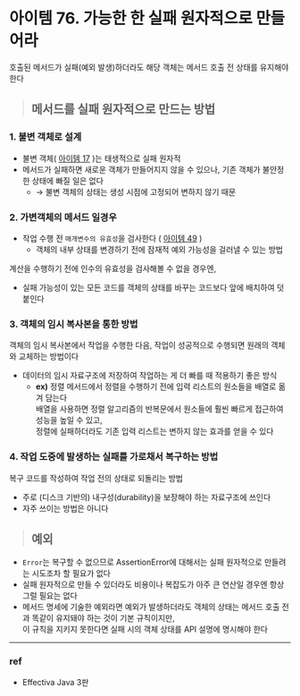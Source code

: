 # 아이템 76. 가능한 한 실패 원자적으로 만들어라
호출된 메서드가 실패(예외 발생)하더라도 해당 객체는 메서드 호출 전 상태를 유지해야 한다

> ## 메서드를 실패 원자적으로 만드는 방법
### 1. 불변 객체로 설계 
- 불변 객체( [아이템 17](../4장/17_변경_가능성을_최소화하라_이지향.md) )는 태생적으로 실패 원자적
- 메서드가 실패하면 새로운 객체가 만들어지지 않을 수 있으나, 기존 객체가 불안정한 상태에 빠질 일은 없다
  *  → 불변 객체의 상태는 생성 시점에 고정되어 변하지 않기 때문

### 2. 가변객체의 메서드 일경우
- 작업 수행 전 `매개변수의 유효성`을 검사한다 ( [아이템 49](../8장/49_매개변수가_유효한지_검사하라_양서영.md) )
  * 객체의 내부 상태를 변경하기 전에 잠재적 예외 가능성을 걸러낼 수 있는 방법

계산을 수행하기 전에 인수의 유효성을 검사해볼 수 없을 경우엔,
- 실패 가능성이 있는 모든 코드를 객체의 상태를 바꾸는 코드보다 앞에 배치하여 덧붙인다

### 3. 객체의 임시 복사본을 통한 방법
객체의 임시 복사본에서 작업을 수행한 다음, 작업이 성공적으로 수행되면 원래의 객체와 교체하는 방법이다
- 데이터의 임시 자료구조에 저장하여 작업하는 게 더 빠를 때 적용하기 좋은 방식
  * __ex)__ 정렬 메서드에서 정렬을 수행하기 전에 입력 리스트의 원소들을 배열로 옮겨 담는다 <br> 배열을 사용하면 정렬 알고리즘의 반복문에서 원소들에 훨씬 빠르게 접근하여 성능을 높일 수 있고, <br>
  정렬에 실패하더라도 기존 입력 리스트는 변하지 않는 효과를 얻을 수 있다

### 4. 작업 도중에 발생하는 실패를 가로채서 복구하는 방법
복구 코드를 작성하여 작업 전의 상태로 되돌리는 방법
- 주로 (디스크 기반의) 내구성(durability)을 보장해야 하는 자료구조에 쓰인다
- 자주 쓰이는 방법은 아니다

> ## 예외
<!-- - 두 스레드가 동기화 없이 같은 객체를 동시에 수정한다면 그 객체의 일관성이 깨질 수 있다 -->
- `Error`는 복구할 수 없으므로 AssertionError에 대해서는 실패 원자적으로 만들려는 시도조차 할 필요가 없다
- 실패 원자적으로 만들 수 있더라도 비용이나 복잡도가 아주 큰 연산일 경우엔 항상 그럴 필요는 없다
- 메서드 명세에 기술한 예외라면 예외가 발생하더라도 객체의 상태는 메서드 호출 전과 똑같이 유지돼야 하는 것이 기본 규칙이지만, <br>
이 규칙을 지키지 못한다면 실패 시의 객체 상태를 API 설명에 명시해야 한다

---
### ref
- Effectiva Java 3판
<!-- - [ref](https://github.com/Meet-Coder-Study/book-effective-java/blob/main/10%EC%9E%A5/76_%EA%B0%80%EB%8A%A5%ED%95%9C%20%ED%95%9C%20%EC%8B%A4%ED%8C%A8%20%EC%9B%90%EC%9E%90%EC%A0%81%EC%9C%BC%EB%A1%9C%20%EB%A7%8C%EB%93%A4%EB%9D%BC_%EA%B9%80%EC%A7%80%EC%95%A0.md)
- [ref 2](https://icarus8050.tistory.com/113) -->

